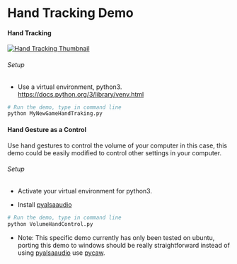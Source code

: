 # Hand Tracking Demo

#### Hand Tracking

[![Hand Tracking Thumbnail](https://img.youtube.com/vi/LAQ-O3kCK8c/0.jpg)](https://www.youtube.com/watch?v=LAQ-O3kCK8c)

###### Setup
* Use a virtual environment, python3.
  https://docs.python.org/3/library/venv.html

``` bash
# Run the demo, type in command line
python MyNewGameHandTraking.py
```

#### Hand Gesture as a Control

Use hand gestures to control the volume of your
computer in this case, this demo could be
easily modified to control other settings in
your computer.

###### Setup
* Activate your virtual environment for python3.

* Install [pyalsaaudio](https://github.com/larsimmisch/pyalsaaudio)

``` bash
# Run the demo, type in command line
python VolumeHandControl.py
```

* Note: This specific demo currently has only been
tested on ubuntu, porting this demo to windows
should be really straightforward instead of using
[pyalsaaudio](https://github.com/larsimmisch/pyalsaaudio) use [pycaw](https://github.com/AndreMiras/pycaw).
